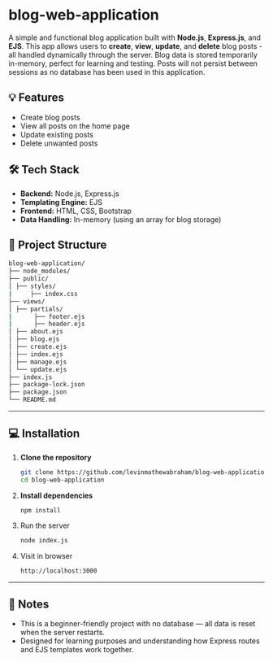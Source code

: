 # blog-web-application
A simple and functional blog application built with **Node.js**, **Express.js**, and **EJS**. This app allows users to **create**, **view**, **update**, and **delete** blog posts - all handled dynamically through the server. Blog data is stored temporarily in-memory, perfect for learning and testing. Posts will not persist between sessions as no database has been used in this application.

## 💡 Features

- Create blog posts
- View all posts on the home page
- Update existing posts
- Delete unwanted posts

## 🛠 Tech Stack

- **Backend:** Node.js, Express.js  
- **Templating Engine:** EJS  
- **Frontend:** HTML, CSS, Bootstrap  
- **Data Handling:** In-memory (using an array for blog storage)

## 📂 Project Structure
```bash
blog-web-application/
├── node_modules/
├── public/
│ ├── styles/
|     ├── index.css
├── views/
│ ├── partials/
|      ├── footer.ejs
|      ├── header.ejs
│ ├── about.ejs
│ ├── blog.ejs
│ ├── create.ejs
│ ├── index.ejs
│ ├── manage.ejs
│ └── update.ejs
├── index.js
├── package-lock.json
├── package.json
└── README.md
```

---

## 💻 Installation

1. **Clone the repository**

    ```bash
    git clone https://github.com/levinmathewabraham/blog-web-application.git
    cd blog-web-application
    ```
    
2. **Install dependencies**

    ```bash
    npm install
    ```
    
3. Run the server
 
    ```bash
    node index.js
    ```
    
4. Visit in browser
    ```bash
    http://localhost:3000
    ```
---

## 📌 Notes
- This is a beginner-friendly project with no database — all data is reset when the server restarts.
- Designed for learning purposes and understanding how Express routes and EJS templates work together.
